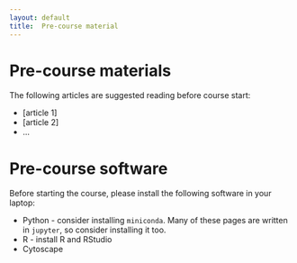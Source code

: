 ```yaml
---
layout: default
title:  Pre-course material
---
```


# Pre-course materials

The following articles are suggested reading before course start:
- [article 1]
- [article 2]
- ...

# Pre-course software
Before starting the course, please install the following software in your laptop:
- Python - consider installing `miniconda`. Many of these pages are written in `jupyter`, so consider installing it too.
- R - install R and RStudio
- Cytoscape
